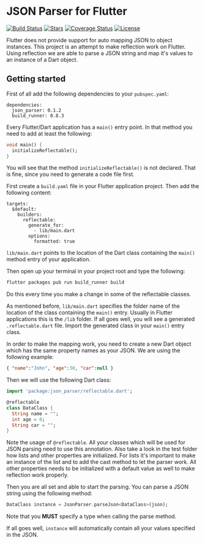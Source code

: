 # JSON Parser for Flutter
[![Build Status](https://travis-ci.org/gi097/json_parser.svg?branch=develop)](https://travis-ci.org/gi097/json_parser)
[![Stars](http://starveller.sigsev.io/api/repos/gi097/json_parser/badge)](http://starveller.sigsev.io/gi097/json_parser)
[![Coverage Status](https://coveralls.io/repos/github/gi097/json_parser/badge.svg?branch=develop)](https://coveralls.io/github/gi097/json_parser?branch=develop)
[![License](https://img.shields.io/badge/License-GPL%20v3-blue.svg)](LICENSE)

Flutter does not provide support for auto mapping JSON to object instances.
This project is an attempt to make reflection work on Flutter. Using reflection we
are able to parse a JSON string and map it's values to an instance of a Dart object.

## Getting started
First of all add the following dependencies to your `pubspec.yaml`:

```
dependencies:
  json_parser: 0.1.2
  build_runner: 0.8.3
```

Every Flutter/Dart application has a `main()` entry point. In that method
you need to add at least the following:

```dart
void main() {
  initializeReflectable();
}
```

You will see that the method `initializeReflectable()` is not declared. That is
fine, since you need to generate a code file first.

First create a `build.yaml` file in your Flutter application project. Then add the
following content:

```
targets:
  $default:
    builders:
      reflectable:
        generate_for:
          - lib/main.dart
        options:
          formatted: true
```

`lib/main.dart` points to the location of the Dart class containing the `main()`
method entry of your application.

Then open up your terminal in your project root and type the following:

```bash
flutter packages pub run build_runner build
```

Do this every time you make a change in some of the reflectable classes.

As mentioned before, `lib/main.dart` specifies the folder name of the location of
the class containing the `main()` entry. Usually in Flutter applications this is
the `/lib` folder. If all goes well, you will see a generated `.reflectable.dart`
file. Import the generated class in your `main()` entry class.

In order to make the mapping work, you need to create a new Dart object which
has the same property names as your JSON. We are using the following example:

```json
{ "name":"John", "age":30, "car":null }
```

Then we will use the following Dart class:

```dart
import 'package:json_parser/reflectable.dart';

@reflectable
class DataClass {
  String name = "";
  int age = 0;
  String car = "";
}
```

Note the usage of `@reflectable`. All your classes which will be used for JSON
parsing need to use this annotation. Also take a look in the test folder how lists and other 
properties are initialized. For lists it's important to make an instance of the list and to 
add the cast method to let the parser work. All other properties needs to be initialized with 
a default value as well to make reflection work properly.

Then you are all set and able to start the parsing. You can parse a JSON string
using the following method:

```dart
DataClass instance = JsonParser.parseJson<DataClass>(json);
```

Note that you **MUST** specify a type when calling the parse method.

If all goes well, `instance` will automatically contain all your values specified
in the JSON.
